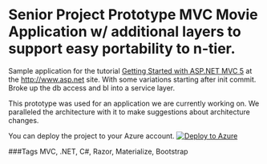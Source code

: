 # Senior Project Prototype MVC Movie Application w/ additional layers to support easy portability to n-tier.
Sample application for the tutorial [Getting Started with ASP.NET MVC 5](http://www.asp.net/mvc/overview/getting-started/introduction/getting-started) at the http://www.asp.net site. With some variations starting after init commit. Broke up the db access and bl into a service layer.

This prototype was used for an application we are currently working on. We paralleled the architecture with it to make suggestions about architecture changes. 

You can deploy the project to your Azure account.
[![Deploy to Azure](http://azuredeploy.net/deploybutton.png)](https://azuredeploy.net/)

###Tags
MVC, .NET, C#, Razor, Materialize, Bootstrap
